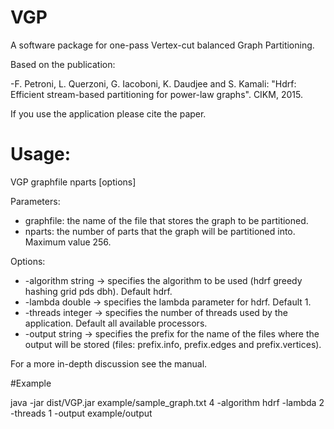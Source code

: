 # VGP
A software package for one-pass Vertex-cut balanced Graph Partitioning.

Based on the publication:

-F. Petroni, L. Querzoni, G. Iacoboni, K. Daudjee and S. Kamali: "Hdrf: Efficient stream-based partitioning for power-law graphs". CIKM, 2015.

If you use the application please cite the paper.

# Usage:

VGP graphfile nparts [options]

Parameters:
- graphfile: the name of the file that stores the graph to be partitioned.
- nparts: the number of parts that the graph will be partitioned into. Maximum value 256.

Options:
- -algorithm string  ->  specifies the algorithm to be used (hdrf greedy hashing grid pds dbh). Default hdrf.
- -lambda double  ->  specifies the lambda parameter for hdrf. Default 1.
- -threads integer  ->  specifies the number of threads used by the application. Default all available processors.
- -output string  ->  specifies the prefix for the name of the files where the output will be stored (files: prefix.info, prefix.edges and prefix.vertices).


For a more in-depth discussion see the manual.

#Example

java -jar dist/VGP.jar example/sample_graph.txt 4 -algorithm hdrf -lambda 2 -threads 1 -output example/output  
